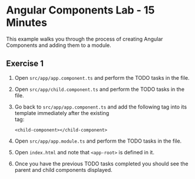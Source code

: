  # Angular Components Lab - 15 Minutes

This example walks you through the process of creating Angular Components
and adding them to a module.

## Exercise 1

1. Open `src/app/app.component.ts` and perform the TODO tasks in the file.

2. Open `src/app/child.component.ts` and perform the TODO tasks in the file.

3. Go back to `src/app/app.component.ts` and add the following tag into its template
   immediately after the existing <br /> tag:

   `<child-component></child-component>`

4. Open `src/app/app.module.ts` and perform the TODO tasks in the file.

5. Open `index.html` and note that `<app-root>` is defined in it.

6. Once you have the previous TODO tasks completed you should see the parent and child components displayed.








